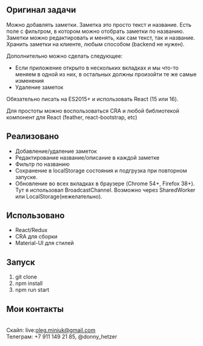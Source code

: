 ## Оригинал задачи

Можно добавлять заметки. Заметка это просто текст и название.
Есть поле с фильтром, в котором можно отобрать заметки по названию.
Заметки можно редактировать и менять, как сам текст, так и название.
Хранить заметки на клиенте, любым способом (backend не нужен).

Дополнительно можно сделать следующее:

- Если приложение открыто в нескольких вкладках и мы что-то меняем в одной из них, в остальных должны произойти те же самые изменения
- Удаление заметок

Обязательно писать на ES2015+ и использовать React (15 или 16).

Для простоты можно воспользоваться CRA и любой библиотекой компонент для React (feather, react-bootstrap, etc)

## Реализовано

- Добавление/удаление заметок
- Редактирование название/описание в каждой заметке
- Фильтр по названию
- Сохранение в localStorage состояния и подгрузка при повторном запуске.
- Обновление во всех вкладках в браузере (Chrome 54+, Firefox 38+). Тут я использовал BroadcastChannel.
  Возможно через SharedWorker или LocalStorage(нежелательно).

## Использовано

- React/Redux
- CRA для сборки
- Material-UI для стилей

## Запуск

1. git clone
2. npm install
3. npm run start

## Мои контакты
<br />Скайп: live:oleg.miniuk@gmail.com
<br />Телеграм: +7 911 149 21 85, @donny_hetzer
